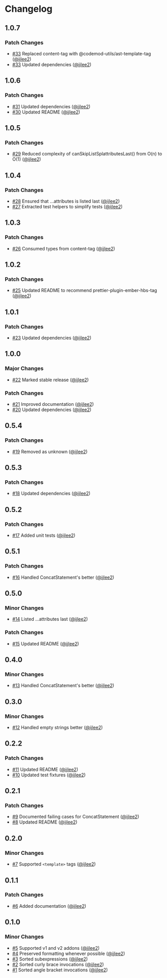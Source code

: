 # Changelog

## 1.0.7

### Patch Changes

- [#33](https://github.com/ijlee2/ember-codemod-sort-invocations/pull/33) Replaced content-tag with @codemod-utils/ast-template-tag ([@ijlee2](https://github.com/ijlee2))
- [#33](https://github.com/ijlee2/ember-codemod-sort-invocations/pull/33) Updated dependencies ([@ijlee2](https://github.com/ijlee2))

## 1.0.6

### Patch Changes

- [#31](https://github.com/ijlee2/ember-codemod-sort-invocations/pull/31) Updated dependencies ([@ijlee2](https://github.com/ijlee2))
- [#30](https://github.com/ijlee2/ember-codemod-sort-invocations/pull/30) Updated README ([@ijlee2](https://github.com/ijlee2))

## 1.0.5

### Patch Changes

- [#29](https://github.com/ijlee2/ember-codemod-sort-invocations/pull/29) Reduced complexity of canSkipListSplattributesLast() from O(n) to O(1) ([@ijlee2](https://github.com/ijlee2))

## 1.0.4

### Patch Changes

- [#28](https://github.com/ijlee2/ember-codemod-sort-invocations/pull/28) Ensured that ...attributes is listed last ([@ijlee2](https://github.com/ijlee2))
- [#27](https://github.com/ijlee2/ember-codemod-sort-invocations/pull/27) Extracted test helpers to simplify tests ([@ijlee2](https://github.com/ijlee2))

## 1.0.3

### Patch Changes

- [#26](https://github.com/ijlee2/ember-codemod-sort-invocations/pull/26) Consumed types from content-tag ([@ijlee2](https://github.com/ijlee2))

## 1.0.2

### Patch Changes

- [#25](https://github.com/ijlee2/ember-codemod-sort-invocations/pull/25) Updated README to recommend prettier-plugin-ember-hbs-tag ([@ijlee2](https://github.com/ijlee2))

## 1.0.1

### Patch Changes

- [#23](https://github.com/ijlee2/ember-codemod-sort-invocations/pull/23) Updated dependencies ([@ijlee2](https://github.com/ijlee2))

## 1.0.0

### Major Changes

- [#22](https://github.com/ijlee2/ember-codemod-sort-invocations/pull/22) Marked stable release ([@ijlee2](https://github.com/ijlee2))

### Patch Changes

- [#21](https://github.com/ijlee2/ember-codemod-sort-invocations/pull/21) Improved documentation ([@ijlee2](https://github.com/ijlee2))
- [#20](https://github.com/ijlee2/ember-codemod-sort-invocations/pull/20) Updated dependencies ([@ijlee2](https://github.com/ijlee2))

## 0.5.4

### Patch Changes

- [#19](https://github.com/ijlee2/ember-codemod-sort-invocations/pull/19) Removed as unknown ([@ijlee2](https://github.com/ijlee2))

## 0.5.3

### Patch Changes

- [#18](https://github.com/ijlee2/ember-codemod-sort-invocations/pull/18) Updated dependencies ([@ijlee2](https://github.com/ijlee2))

## 0.5.2

### Patch Changes

- [#17](https://github.com/ijlee2/ember-codemod-sort-invocations/pull/17) Added unit tests ([@ijlee2](https://github.com/ijlee2))

## 0.5.1

### Patch Changes

- [#16](https://github.com/ijlee2/ember-codemod-sort-invocations/pull/16) Handled ConcatStatement's better ([@ijlee2](https://github.com/ijlee2))

## 0.5.0

### Minor Changes

- [#14](https://github.com/ijlee2/ember-codemod-sort-invocations/pull/14) Listed ...attributes last ([@ijlee2](https://github.com/ijlee2))

### Patch Changes

- [#15](https://github.com/ijlee2/ember-codemod-sort-invocations/pull/15) Updated README ([@ijlee2](https://github.com/ijlee2))

## 0.4.0

### Minor Changes

- [#13](https://github.com/ijlee2/ember-codemod-sort-invocations/pull/13) Handled ConcatStatement's better ([@ijlee2](https://github.com/ijlee2))

## 0.3.0

### Minor Changes

- [#12](https://github.com/ijlee2/ember-codemod-sort-invocations/pull/12) Handled empty strings better ([@ijlee2](https://github.com/ijlee2))

## 0.2.2

### Patch Changes

- [#11](https://github.com/ijlee2/ember-codemod-sort-invocations/pull/11) Updated README ([@ijlee2](https://github.com/ijlee2))
- [#10](https://github.com/ijlee2/ember-codemod-sort-invocations/pull/10) Updated test fixtures ([@ijlee2](https://github.com/ijlee2))

## 0.2.1

### Patch Changes

- [#9](https://github.com/ijlee2/ember-codemod-sort-invocations/pull/9) Documented failing cases for ConcatStatement ([@ijlee2](https://github.com/ijlee2))
- [#8](https://github.com/ijlee2/ember-codemod-sort-invocations/pull/8) Updated README ([@ijlee2](https://github.com/ijlee2))

## 0.2.0

### Minor Changes

- [#7](https://github.com/ijlee2/ember-codemod-sort-invocations/pull/7) Supported `<template>` tags ([@ijlee2](https://github.com/ijlee2))

## 0.1.1

### Patch Changes

- [#6](https://github.com/ijlee2/ember-codemod-sort-invocations/pull/6) Added documentation ([@ijlee2](https://github.com/ijlee2))

## 0.1.0

### Minor Changes

- [#5](https://github.com/ijlee2/ember-codemod-sort-invocations/pull/5) Supported v1 and v2 addons ([@ijlee2](https://github.com/ijlee2))
- [#4](https://github.com/ijlee2/ember-codemod-sort-invocations/pull/4) Preserved formatting whenever possible ([@ijlee2](https://github.com/ijlee2))
- [#3](https://github.com/ijlee2/ember-codemod-sort-invocations/pull/3) Sorted subexpressions ([@ijlee2](https://github.com/ijlee2))
- [#2](https://github.com/ijlee2/ember-codemod-sort-invocations/pull/2) Sorted curly brace invocations ([@ijlee2](https://github.com/ijlee2))
- [#1](https://github.com/ijlee2/ember-codemod-sort-invocations/pull/1) Sorted angle bracket invocations ([@ijlee2](https://github.com/ijlee2))
